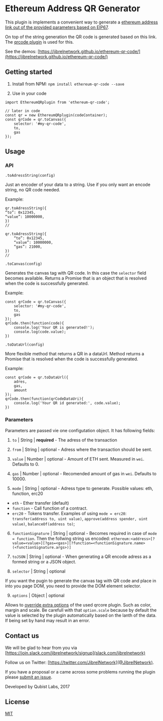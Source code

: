 # Ethereum Address QR Generator

This plugin is implements a convenient way to generate a [ethereum address link out of the provided parameters based on EIP67](https://github.com/ethereum/EIPs/issues/67).

On top of the string generation the QR code is generated based on this link. The [qrcode plugin](https://www.npmjs.com/package/qrcode) is used for this.

See the demos: [https://jibrelnetwork.github.io/ethereum-qr-code/](https://jibrelnetwork.github.io/ethereum-qr-code/)


## Getting started

 1. Install from NPM: `npm install ethereum-qr-code --save`

 2. Use in your code

```
import EthereumQRplugin from 'ethereum-qr-code';

// later in code
const qr = new EthereumQRplugin(codeContainer);
const qrCode = qr.toCanvas({
    selector: '#my-qr-code',
    to,
    gas
});

```

## Usage

### API

`.toAdressString(config)`

Just an encoder of your data to a string. Use if you only want an encode string, no QR code needed.

Example:

```
qr.toAdressString({
“to”: 0x12345,
“value”: 10000000,
})
//

qr.toAdressString({
    “to”: 0x12345,
    “value”: 10000000,
    “gas”: 21000,
})
//
```
`.toCanvas(config)`

Generates the canvas tag with QR code. In this case the `selector` field becomes available.
Returns a Promise that is an object that is resolved when the code is successfully generated.

Example:

```
const qrCode = qr.toCanvas({
    selector: '#my-qr-code',
    to,
    gas
});
qrCode.then(function(code){
    console.log('Your QR is generated!');
    console.log(code.value);
})
```

`.toDataUrl(config)`

More flexible method that returns a QR in a dataUrl.
Method returns a Promise that is resolved when the code is successfully generated.

Example:

```
const qrCode = qr.toDataUrl({
    adres,
    gas,
    amount
});
qrCode.then(function(qrCodeDataUri){
    console.log('Your QR id generated:', code.value);
})
```

### Parameters

Parameters are passed vie one configutation object. It has following fields:

 1. `to` | String | **required** - The adress of the transaction

 2. `from` | String | optional - Adress where the transaction should be sent.

 3. `value` | Number | optional - Amount of ETH sent. Measured in `wei`. Defaults to 0.

 4. `gas` | Number | optional - Recomended amount of gas in `wei`. Defaults to 10000.

 5. `mode` | String | optional - Adress type to generate. Possible values: eth, function, erc20

 - `eth` - Ether transfer (default)
 - `function` - Call function of a contract.
 - `erc20` - Tokens transfer. Examples of using `mode = erc20`: `transfer(address to, uint value)`, `approve(address spender, uint value)`, `balanceOf(address to)`;

 6. `functionSignature` | String | optional - Becomes required in case of `mode = function`. Then the follwing string us encoded: `ethereum:<address>[?value=<value>][?gas=<gas>][?function=<functionSignature.name>(<functionSignature.args>)]`

 7. `toJSON`  | String | optional - When generating a QR encode adress as a formed string or a JSON object.

 8. `selector` | String | optional

 If you want the pugin to generate the canvas tag with QR code and place in into you page DOM, you need to provide the DOM element selector.

 9. `options` | Object | optional

Allows to [override extra options](https://www.npmjs.com/package/qrcode#options-9) of the used qrcore plugin. Such as color, margin and scale. Be carefull with that `option.scale` because by default the value is selected by the plugin automatically based on the lanth of the data. If being set by hand may result in an error.


## Contact us

We will be glad to hear from you via [https://join.slack.com/jibrelnetwork/signup](slack.com/jibrelnetwork)

Follow us on Twitter: [https://twitter.com/JibrelNetwork](@JibrelNetwork).

If you have a proposal or a came across some problems running the plugin please [submit an issue](https://github.com/jibrelnetwork/ethereum-qr-code/issues).


Developed by Qubist Labs, 2017

## License 

[MIT](LICENSE.md)
